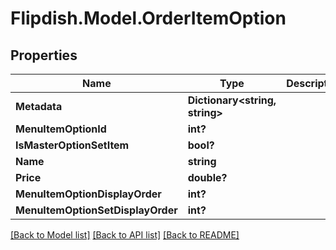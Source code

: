 # Flipdish.Model.OrderItemOption
## Properties

Name | Type | Description | Notes
------------ | ------------- | ------------- | -------------
**Metadata** | **Dictionary&lt;string, string&gt;** |  | [optional] 
**MenuItemOptionId** | **int?** |  | [optional] 
**IsMasterOptionSetItem** | **bool?** |  | [optional] 
**Name** | **string** |  | [optional] 
**Price** | **double?** |  | [optional] 
**MenuItemOptionDisplayOrder** | **int?** |  | [optional] 
**MenuItemOptionSetDisplayOrder** | **int?** |  | [optional] 

[[Back to Model list]](../README.md#documentation-for-models) [[Back to API list]](../README.md#documentation-for-api-endpoints) [[Back to README]](../README.md)

